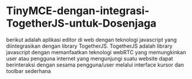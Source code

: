 # TinyMCE-dengan-integrasi-TogetherJS-untuk-Dosenjaga
berikut adalah aplikasi editor di web dengan teknologi javascript yang diintegrasikan dengan library TogetherJS. 
TogetherJS adalah library javascript dengan memanfaatkan teknologi webRTC yang memungkinkan user atau pengguna internet yang
mengunjungi suatu website dapat berinteraksi dengan sesama pengguna/user melalui interface kursor dan toolbar sederhana 
